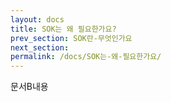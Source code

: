 ```yaml
---
layout: docs
title: SOK는 왜 필요한가요?
prev_section: SOK란-무엇인가요
next_section:
permalink: /docs/SOK는-왜-필요한가요/
---
```


문서B내용
